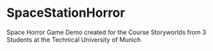 # SpaceStationHorror
Space Horror Game Demo created for the Course Storyworlds from 3 Students at the Technical University of Munich

